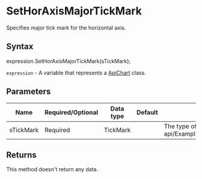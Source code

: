 # SetHorAxisMajorTickMark

Specifies major tick mark for the horizontal axis.

## Syntax

expression.SetHorAxisMajorTickMark(sTickMark);

`expression` - A variable that represents a [ApiChart](../ApiChart.md) class.

## Parameters

| **Name** | **Required/Optional** | **Data type** | **Default** | **Description** |
| ------------- | ------------- | ------------- | ------------- | ------------- |
| sTickMark | Required | TickMark |  | The type of tick mark appearance.* @see office-js-api/Examples/Word/ApiChart/Methods/SetHorAxisMajorTickMark.js |

## Returns

This method doesn't return any data.
